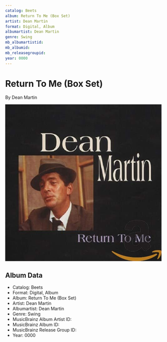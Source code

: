 ```yaml
---
catalog: Beets
album: Return To Me (Box Set)
artist: Dean Martin
format: Digital, Album
albumartist: Dean Martin
genre: Swing
mb_albumartistid: 
mb_albumid: 
mb_releasegroupid: 
year: 0000
---
```


# Return To Me (Box Set)

By Dean Martin

![](../../assets/beetscovers/Dean_Martin-Return_To_Me_Box_Set.jpg)

## Album Data

- Catalog: Beets
- Format: Digital, Album
- Album: Return To Me (Box Set)
- Artist: Dean Martin
- Albumartist: Dean Martin
- Genre: Swing
- MusicBrainz Album Artist ID: 
- MusicBrainz Album ID: 
- MusicBrainz Release Group ID: 
- Year: 0000

